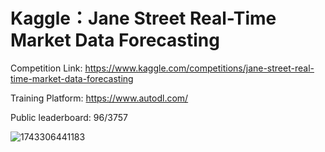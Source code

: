 # Kaggle：Jane Street Real-Time Market Data Forecasting
Competition Link: https://www.kaggle.com/competitions/jane-street-real-time-market-data-forecasting

Training Platform: https://www.autodl.com/

Public leaderboard: 
96/3757

![1743306441183](https://github.com/user-attachments/assets/d1675274-7c31-412c-8efc-23512c6003be)

